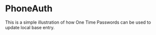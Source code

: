 # PhoneAuth
This is a simple illustration of how One Time Passwords can be used to update local base entry.
